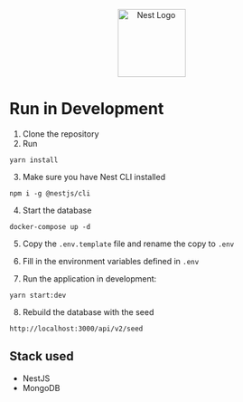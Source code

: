 <p align="center">
  <a href="http://nestjs.com/" target="blank"><img src="https://nestjs.com/img/logo-small.svg" width="120" alt="Nest Logo" /></a>
</p>

# Run in Development

1. Clone the repository
2. Run
```
yarn install
```

3. Make sure you have Nest CLI installed
```
npm i -g @nestjs/cli
```

4. Start the database
```
docker-compose up -d
```

5. Copy the ```.env.template``` file and rename the copy to ```.env```

6. Fill in the environment variables defined in ```.env```

7. Run the application in development: 
```
yarn start:dev
```

8. Rebuild the database with the seed
```
http://localhost:3000/api/v2/seed
```

## Stack used
* NestJS
* MongoDB